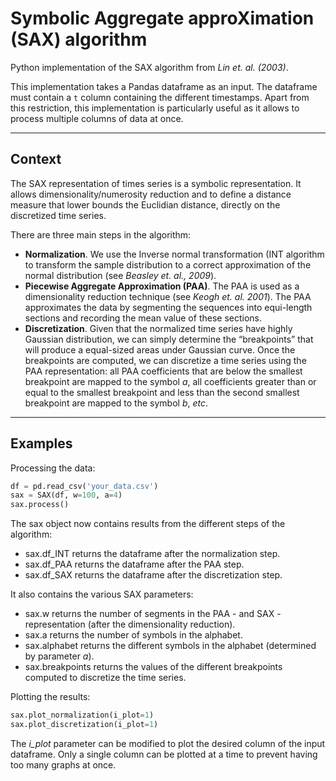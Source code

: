 # Symbolic Aggregate approXimation (SAX) algorithm

Python implementation of the SAX algorithm from _Lin et. al. (2003)_.

This implementation takes a Pandas dataframe as an input. The dataframe must contain a `t` column containing the different timestamps. Apart from this restriction, this implementation is particularly useful as it allows to process multiple columns of data at once.

---

## Context

The SAX representation of times series is a symbolic representation. It allows dimensionality/numerosity reduction and to define a distance measure that lower bounds the Euclidian distance, directly on the discretized time series.

There are three main steps in the algorithm:

- **Normalization**. We use the Inverse normal transformation (INT algorithm to transform the sample distribution to a correct approximation of the normal distribution (see _Beasley et. al., 2009_).
- **Piecewise Aggregate Approximation (PAA)**. The PAA is used as a dimensionality reduction technique (see _Keogh et. al. 2001_). The PAA approximates the data by segmenting the sequences into equi-length sections and recording the mean value of these sections.
- **Discretization**. Given that the normalized time series have highly Gaussian distribution, we can simply determine the “breakpoints” that will produce a equal-sized areas under Gaussian curve. Once the breakpoints are computed, we can discretize a time series using the PAA representation: all PAA coefficients that are below the smallest breakpoint are mapped to the symbol _a_, all coefficients greater than or equal to the smallest breakpoint and less than the second smallest breakpoint are mapped to the symbol _b_, _etc_.

---

## Examples

Processing the data:

```python
df = pd.read_csv('your_data.csv')
sax = SAX(df, w=100, a=4)
sax.process()
```

The sax object now contains results from the different steps of the algorithm:

- sax.df_INT returns the dataframe after the normalization step.
- sax.df_PAA returns the dataframe after the PAA step.
- sax.df_SAX returns the dataframe after the discretization step.

It also contains the various SAX parameters:

- sax.w returns the number of segments in the PAA - and SAX - representation (after the dimensionality reduction).
- sax.a returns the number of symbols in the alphabet.
- sax.alphabet returns the different symbols in the alphabet (determined by parameter _a_).
- sax.breakpoints returns the values of the different breakpoints computed to discretize the time series.

Plotting the results:

```python
sax.plot_normalization(i_plot=1)
sax.plot_discretization(i_plot=1)
```

The _i_plot_ parameter can be modified to plot the desired column of the input dataframe. Only a single column can be plotted at a time to prevent having too many graphs at once.
